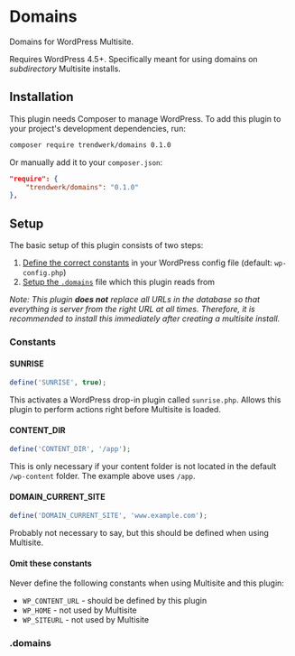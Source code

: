 # Domains
Domains for WordPress Multisite. 

Requires WordPress 4.5+. Specifically meant for using domains on *subdirectory* Multisite installs.

## Installation
This plugin needs Composer to manage WordPress. To add this plugin to your project's development dependencies, run:
```sh
composer require trendwerk/domains 0.1.0
```

Or manually add it to your `composer.json`:
```json
"require": {
	"trendwerk/domains": "0.1.0"
},
```

## Setup
The basic setup of this plugin consists of two steps:

1. [Define the correct constants](#constants) in your WordPress config file (default: `wp-config.php`)
2. [Setup the `.domains`](#domains-1) file which this plugin reads from

_Note: This plugin **does not** replace all URLs in the database so that everything is server from the right URL at all times. Therefore, it is recommended to install this immediately after creating a multisite install._

### Constants

#### SUNRISE

```php
define('SUNRISE', true);
```

This activates a WordPress drop-in plugin called `sunrise.php`. Allows this plugin to perform actions right before Multisite is loaded.

#### CONTENT_DIR

```php
define('CONTENT_DIR', '/app');
```

This is only necessary if your content folder is not located in the default `/wp-content` folder. The example above uses `/app`.

#### DOMAIN\_CURRENT\_SITE

```php
define('DOMAIN_CURRENT_SITE', 'www.example.com');
```

Probably not necessary to say, but this should be defined when using Multisite.

#### Omit these constants

Never define the following constants when using Multisite and this plugin:

- `WP_CONTENT_URL` - should be defined by this plugin
- `WP_HOME` - not used by Multisite
- `WP_SITEURL` - not used by Multisite

### .domains

